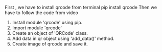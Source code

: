First , we have to install qrcode from terminal
pip install qrcode
Then we have to follow the code from video
1) Install module 'qrcode' using pip.
2) Import module 'qrcode'
3) Create an object of 'QRCode' class.
4) Add data in qr object using 'add_data()' method.
5) Create image of qrcode and save it.
